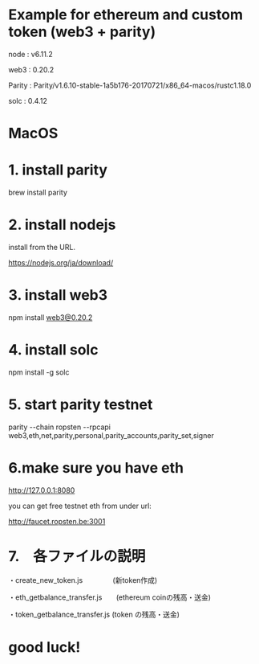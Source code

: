 # Example for ethereum and custom token (web3 + parity)
node   :   v6.11.2

web3   :  0.20.2

Parity :  Parity/v1.6.10-stable-1a5b176-20170721/x86_64-macos/rustc1.18.0

solc   :  0.4.12

# MacOS

# 1. install parity
brew install parity

# 2. install nodejs

install from the URL.

https://nodejs.org/ja/download/

# 3. install web3

npm install web3@0.20.2

# 4. install solc

npm install -g solc

# 5. start parity testnet

parity --chain ropsten --rpcapi web3,eth,net,parity,personal,parity_accounts,parity_set,signer

# 6.make sure you have eth

http://127.0.0.1:8080

you can get free testnet eth from under url:

http://faucet.ropsten.be:3001


# 7.　各ファイルの説明

・create_new_token.js　　　　   (新token作成)

・eth_getbalance_transfer.js　　(ethereum coinの残高・送金)

・token_getbalance_transfer.js  (token の残高・送金)



# good luck!
